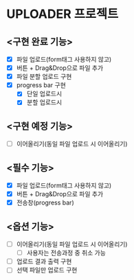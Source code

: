 # UPLOADER 프로젝트

## <구현 완료 기능>
- [x] 파일 업로드(form태그 사용하지 않고)
- [x] 버튼 + Drag&Drop으로 파일 추가
- [x] 파일 분할 업로드 구현
- [x] progress bar 구현
  - [x] 단일 업로드시
  - [x] 분할 업로드시

## <구현 예정 기능>
- [ ] 이어올리기(동일 파일 업로드 시 이어올리기)

## <필수 기능>
- [x] 파일 업로드(form태그 사용하지 않고)
- [x] 버튼 + Drag&Drop으로 파일 추가
- [x] 전송창(progress bar)

## <옵션 기능>
- [ ] 이어올리기(동일 파일 업로드 시 이어올리기)
  - [ ] 사용자는 전송과정 중 취소 가능
- [ ] 업로드 결과 출력 구현
- [ ] 선택 파일만 업로드 구현